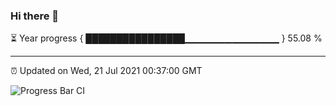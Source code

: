 ### Hi there 👋

⏳ Year progress { ████████████████▁▁▁▁▁▁▁▁▁▁▁▁▁▁ } 55.08 %

---

⏰ Updated on Wed, 21 Jul 2021 00:37:00 GMT

![Progress Bar CI](https://github.com/liununu/liununu/workflows/Progress%20Bar%20CI/badge.svg)
